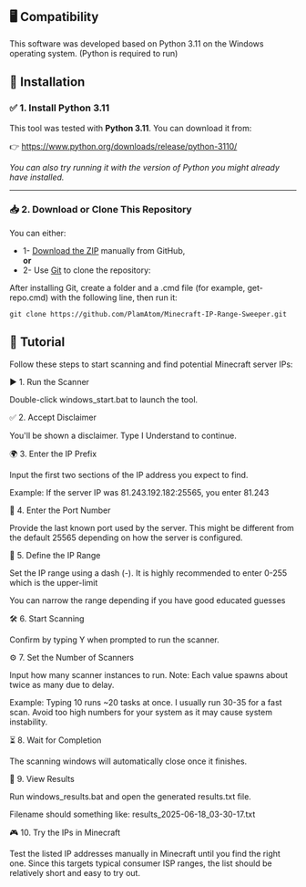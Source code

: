## 🖥️ Compatibility

This software was developed based on Python 3.11 on the Windows operating system. (Python is required to run)

## 🚀 Installation

### ✅ 1. Install Python 3.11
This tool was tested with **Python 3.11**. You can download it from:

👉 https://www.python.org/downloads/release/python-3110/

*You can also try running it with the version of Python you might already have installed.*

---

### 📥 2. Download or Clone This Repository

You can either:

- 1- [Download the ZIP](https://github.com/PlamAtom/Minecraft-IP-Range-Sweeper/archive/refs/heads/main.zip) manually from GitHub,  
**or**
- 2- Use [Git](https://git-scm.com/downloads) to clone the repository:

After installing Git, create a folder and a .cmd file (for example, get-repo.cmd) with the following line, then run it:

    git clone https://github.com/PlamAtom/Minecraft-IP-Range-Sweeper.git

## 📖 Tutorial

Follow these steps to start scanning and find potential Minecraft server IPs:

▶️ 1. Run the Scanner

Double-click windows_start.bat to launch the tool.

✅ 2. Accept Disclaimer

You'll be shown a disclaimer. Type I Understand to continue.

🌍 3. Enter the IP Prefix

Input the first two sections of the IP address you expect to find.

Example: If the server IP was 81.243.192.182:25565, you enter 81.243

🔢 4. Enter the Port Number

Provide the last known port used by the server. This might be different from the default 25565 depending on how the server is configured.

🎯 5. Define the IP Range

Set the IP range using a dash (-).
It is highly recommended to enter 0-255 which is the upper-limit

You can narrow the range depending if you have good educated guesses

🛠️ 6. Start Scanning

Confirm by typing Y when prompted to run the scanner.

⚙️ 7. Set the Number of Scanners

Input how many scanner instances to run.
Note: Each value spawns about twice as many due to delay.

Example: Typing 10 runs ~20 tasks at once. I usually run 30-35 for a fast scan. 
Avoid too high numbers for your system as it may cause system instability.

⏳ 8. Wait for Completion

The scanning windows will automatically close once it finishes.

📂 9. View Results

Run windows_results.bat and open the generated results.txt file.

Filename should something like: results_2025-06-18_03-30-17.txt

🎮 10. Try the IPs in Minecraft

Test the listed IP addresses manually in Minecraft until you find the right one.
Since this targets typical consumer ISP ranges, the list should be relatively short and easy to try out.
